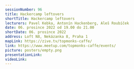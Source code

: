 ```yaml
---
sessionNumber: 96
title: Hackercamp leftovers
shortTitle: Hackercamp leftovers
lecturers: Pavel Kebka, Antonín Hackenberg, Aleš Roubíček
date: 06. prosince 2022 od 19.00 do 21.00
shortDate: 06. prosince 2022
address: Loft N8, Nekázanka 8, Praha 1
mapLink: https://zive.tv/topmonks-caffe/
link: https://www.meetup.com/topmonks-caffe/events/
picture: posters/empty.png
presentationLink:
videoLink:
---
```

